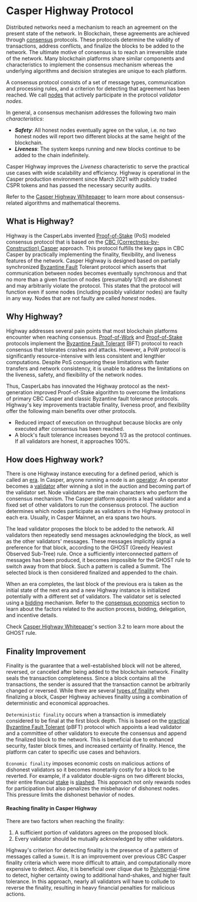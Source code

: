 # Casper Highway Protocol

Distributed networks need a mechanism to reach an agreement on the present state of the network. In Blockchain, these agreements are achieved through [consensus](/glossary/C/#consensus) protocols. These protocols determine the validity of transactions, address conflicts, and finalize the blocks to be added to the network. The ultimate motive of consensus is to reach an irreversible state of the network. Many blockchain platforms share similar components and characteristics to implement the consensus mechanism whereas the underlying algorithms and decision strategies are unique to each platform.

A consensus protocol consists of a set of message types, communication and processing rules, and a criterion for detecting that agreement has been reached. We call [nodes](/glossary/N/#node) that actively participate in the protocol *validator nodes*.

In general, a consensus mechanism addresses the following two main *characteristics*:

- ***Safety***: All honest nodes eventually agree on the value, i.e. no two honest nodes will report two different blocks at the same height of the blockchain.
- ***Liveness***: The system keeps running and new blocks continue to be added to the chain indefinitely. 

Casper Highway improves the *Liveness* characteristic to serve the practical use cases with wide scalability and efficiency. Highway is operational in the Casper production environment since March 2021 with publicly traded CSPR tokens and has passed the necessary security audits.


Refer to the [Casper Highway Whitepaper](https://arxiv.org/pdf/2101.02159.pdf) to learn more about consensus-related algorithms and mathematical theorems.

## What is Highway?

Highway is the CasperLabs invented [Proof-of-Stake](/glossary/P/#proof-of-stake) (PoS) modeled consensus protocol that is based on the [CBC (Correctness-by-Construction) Casper](/glossary/C/#cbc) approach. This protocol fulfills the key gaps in CBC Casper by practically implementing the finality, flexibility, and liveness features of the network. Casper Highway is designed based on partially synchronized [Byzantine Fault](/glossary/B/#byzantine-fault) Tolerant protocol which asserts that communication between nodes becomes eventually synchronous and that no more than a given fraction of nodes (presumably 1/3rd) are dishonest and may arbitrarily violate the protocol. This states that the protocol will function even if some nodes (including possibly validator nodes) are faulty in any way. Nodes that are not faulty are called *honest* nodes.

## Why Highway?

Highway addresses several pain points that most blockchain platforms encounter when reaching consensus. [Proof-of-Work](/glossary/P/#proof-of-work) and [Proof-of-Stake](/glossary/P/#proof-of-stake) protocols implement the [Byzantine Fault Tolerant](/glossary/B/#byzantine-fault) (BFT) protocol to reach consensus that tolerates crashes and attacks. However, a PoW protocol is significantly resource-intensive with less consistent and lengthier computations. Despite PoS conquering these limitations with faster transfers and network consistency, it is unable to address the limitations on the liveness, safety, and flexibility of the network nodes. 

Thus, CasperLabs has innovated the Highway protocol as the next-generation improved Proof-of-Stake algorithm to overcome the limitations of primary CBC Casper and classic Byzantine fault tolerance protocols. Highway's key improvements tractable finality, liveness proof, and flexibility offer the following main benefits over other protocols.

- Reduced impact of execution on throughput because blocks are only executed after consensus has been reached.
- A block's fault tolerance increases beyond 1/3 as the protocol continues. If all validators are honest, it approaches 100%.

## How does Highway work?

There is one Highway instance executing for a defined period, which is called an [era](/glossary/E/#era). In Casper, anyone running a node is an [operator](/glossary/O/#operator). An operator becomes a [validator](/glossary/V/#validator) after winning a slot in the auction and becoming part of the validator set. Node validators are the main characters who perform the consensus mechanism. The Casper platform appoints a lead validator and a fixed set of other validators to run the consensus protocol. The auction determines which nodes participate as validators in the Highway protocol in each era. Usually, in Casper Mainnet, an era spans two hours.

The lead validator proposes the block to be added to the network. All validators then repeatedly send messages acknowledging the block, as well as the other validators' messages. These messages implicitly signal a preference for that block, according to the GHOST (Greedy Heaviest Observed Sub-Tree) rule. Once a sufficiently interconnected pattern of messages has been produced, it becomes impossible for the GHOST rule to switch away from that block. Such a pattern is called a Summit. The selected block is then considered finalized and appended to the chain. 

When an era completes, the last block of the previous era is taken as the initial state of the next era and a new Highway instance is initialized potentially with a different set of validators. The validator set is selected using a [bidding](/economics/consensus/#bids) mechanism. Refer to the [consensus economics](/economics/consensus/) section to learn about the factors related to the auction process, bidding, delegation, and incentive details.

Check [Casper Highway Whitepaper](https://arxiv.org/pdf/2101.02159.pdf)'s section 3.2 to learn more about the GHOST rule.

## Finality Improvement
Finality is the guarantee that a well-established block will not be altered, reversed, or canceled after being added to the blockchain network. Finality seals the transaction completeness. Since a block contains all the transactions, the sender is assured that the transaction cannot be arbitrarily changed or reversed. While there are several [types of finality](https://medium.com/mechanism-labs/finality-in-blockchain-consensus-d1f83c120a9a) when finalizing a block, Casper Highway achieves finality using a combination of deterministic and economical approaches.

`Deterministic finality` occurs when a transaction is immediately considered to be final at the first block depth. This is based on the [practical Byzantine Fault Tolerant](https://www.geeksforgeeks.org/practical-byzantine-fault-tolerancepbft/#:~:text=Practical%20Byzantine%20Fault%20Tolerance%20is,optimized%20for%20low%20overhead%20time.) (pBFT) protocol which appoints a lead validator and a committee of other validators to execute the consensus and append the finalized block to the network. This is beneficial due to enhanced security, faster block times, and increased certainty of finality. Hence, the platform can cater to specific use cases and behaviors.  

`Economic finality` imposes economic costs on malicious actions of dishonest validators so it becomes monetarily costly for a block to be reverted. For example, if a validator double-signs on two different blocks, their entire financial [stake](/glossary/S/#staker) is [slashed](/glossary/S/#slashing). This approach not only rewards nodes for participation but also penalizes the misbehavior of dishonest nodes. This pressure limits the dishonest behavior of nodes.

#### Reaching finality in Casper Highway
There are two factors when reaching the finality:
1. A sufficient portion of validators agrees on the proposed block. 
2. Every validator should be mutually acknowledged by other validators.

Highway's criterion for detecting finality is the presence of a pattern of messages called a `Summit`. It is an improvement over previous CBC Casper finality criteria which were more difficult to attain, and computationally more expensive to detect. Also, it is beneficial over clique due to  [Polynomial](https://en.wikipedia.org/wiki/Polynomial)-time to detect, higher certainty owing to additional hand-shakes, and higher fault tolerance. In this approach, nearly all validators will have to collude to reverse the finality, resulting in heavy financial penalties for malicious actions.





